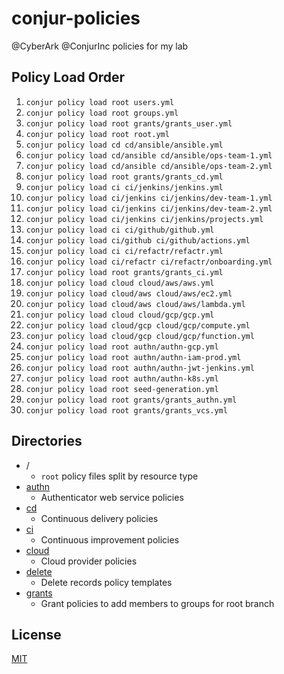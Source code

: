 # conjur-policies
@CyberArk @ConjurInc policies for my lab

## Policy Load Order

1. `conjur policy load root users.yml`
2. `conjur policy load root groups.yml`
3. `conjur policy load root grants/grants_user.yml`
4. `conjur policy load root root.yml`
5. `conjur policy load cd cd/ansible/ansible.yml`
6. `conjur policy load cd/ansible cd/ansible/ops-team-1.yml`
7. `conjur policy load cd/ansible cd/ansible/ops-team-2.yml`
8. `conjur policy load root grants/grants_cd.yml`
9. `conjur policy load ci ci/jenkins/jenkins.yml`
10. `conjur policy load ci/jenkins ci/jenkins/dev-team-1.yml`
11. `conjur policy load ci/jenkins ci/jenkins/dev-team-2.yml`
12. `conjur policy load ci/jenkins ci/jenkins/projects.yml`
13. `conjur policy load ci ci/github/github.yml`
14. `conjur policy load ci/github ci/github/actions.yml`
15. `conjur policy load ci ci/refactr/refactr.yml`
16. `conjur policy load ci/refactr ci/refactr/onboarding.yml`
17. `conjur policy load root grants/grants_ci.yml`
18. `conjur policy load cloud cloud/aws/aws.yml`
19. `conjur policy load cloud/aws cloud/aws/ec2.yml`
20. `conjur policy load cloud/aws cloud/aws/lambda.yml`
21. `conjur policy load cloud cloud/gcp/gcp.yml`
22. `conjur policy load cloud/gcp cloud/gcp/compute.yml`
23. `conjur policy load cloud/gcp cloud/gcp/function.yml`
24. `conjur policy load root authn/authn-gcp.yml`
25. `conjur policy load root authn/authn-iam-prod.yml`
26. `conjur policy load root authn/authn-jwt-jenkins.yml`
27. `conjur policy load root authn/authn-k8s.yml`
28. `conjur policy load root seed-generation.yml`
29. `conjur policy load root grants/grants_authn.yml`
30. `conjur policy load root grants/grants_vcs.yml`

## Directories

* /
  * `root` policy files split by resource type
* [authn](authn)
  * Authenticator web service policies
* [cd](cd)
  * Continuous delivery policies
* [ci](ci)
  * Continuous improvement policies
* [cloud](cloud)
  * Cloud provider policies
* [delete](delete)
  * Delete records policy templates
* [grants](grants)
  * Grant policies to add members to groups for root branch

## License

[MIT](LICENSE)